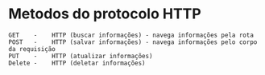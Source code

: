 # Metodos do protocolo HTTP
    GET    -    HTTP (buscar informações) - navega informações pela rota
    POST   -    HTTP (salvar informações) - navega informações pelo corpo da requisição
    PUT    -    HTTP (atualizar informações)
    Delete -    HTTP (deletar informações)
